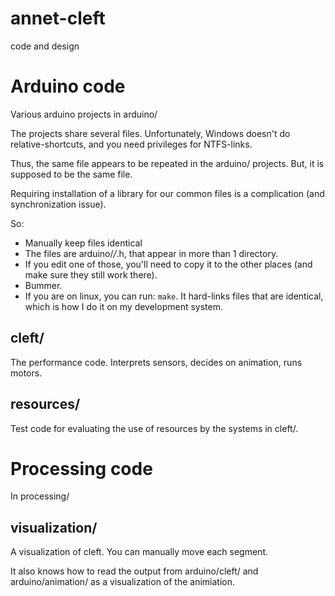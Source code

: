 # annet-cleft

code and design

# Arduino code

Various arduino projects in arduino/

The projects share several files. Unfortunately, Windows doesn't do relative-shortcuts, and you need privileges for NTFS-links.

Thus, the same file appears to be repeated in the arduino/ projects. But, it is supposed to be the same file.

Requiring installation of a library for our common files is a complication (and synchronization issue).

So:
* Manually keep files identical
* The files are arduino/*/*.h, that appear in more than 1 directory.
* If you edit one of those, you'll need to copy it to the other places (and make sure they still work there).
* Bummer.
* If you are on linux, you can run: `make`. It hard-links files that are identical, which is how I do it on my development system.

## cleft/

The performance code. Interprets sensors, decides on animation, runs motors.

## resources/

Test code for evaluating the use of resources by the systems in cleft/.

# Processing code

In processing/

## visualization/

A visualization of cleft. You can manually move each segment.

It also knows how to read the output from arduino/cleft/ and arduino/animation/
as a visualization of the animiation.
